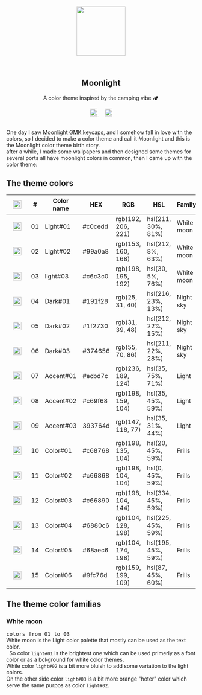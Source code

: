 <br>
<p align="center">
    <img src="https://i.imgur.com/WxkW0lI.png" width = 130rem/>
</p>
<br>
<h2 align="center"> <b>Moonlight</b> </h2>
<p align="center">A color theme inspired by the camping vibe 🏕</p>
<div align="center">
<a href="https://twitter.com/ColorMoonlight">
<img  src="https://i.imgur.com/8ITOrFV.png" width = 20rem />
</a> &nbsp&nbsp&nbsp
<a href="https://moonlight.nicepage.io">
<img  src="https://i.imgur.com/TGt9Aop.png" width = 20rem />
</a>
</div>
<br>
<p >
One day I saw <a href="https://kbdfans.com/products/ic-gmk-moonlight">Moonlight GMK keycaps</a>, and I somehow fall in love with the colors, so I decided to make a color theme and call it Moonlight and this is the Moonlight color theme birth story.<br>
after a while, I made some wallpapers and then designed some themes for several ports all have moonlight colors in common, then I came up with the color theme:
<br>
</p>
<!-- <img  src="https://i.imgur.com/V3XZCDS.png" width = 100% /> -->
<h2>The theme colors</h2>
<div align=center>
<table>
<thead>
<tr class="table100-head" width="100%" >
<th class="column1"><img src="https://i.imgur.com/msQffZ3.png" width="22px"  style="padding: 10px;"></th>
<th class="column1">#</th>
<th class="column1">Color name</th>
<th class="column2">HEX</th>
<th class="column3">RGB</th>
<th class="column4">HSL</th>
<th class="column5">Family</th>
</tr>
</thead>
<tbody>

<tr>
<td class="column1"><img src="https://i.imgur.com/2bF5ug6.png" width="22px"  style="padding: 10px;"></td>
<td class="column1">01</td>
<td class="column1">Light#01</td>
<td class="column2">#c0cedd</td>
<td class="column3">rgb(192, 206, 221)</td>
<td class="column4">hsl(211, 30%, 81%)</td>
<td class="column5">White moon</td>
</tr>
<tr>
<td class="column1"><img src="https://i.imgur.com/z0W2XMH.png" width="22px"  style="padding: 10px;"></td>
<td class="column1">02</td>
<td class="column1">Light#02</td>
<td class="column2">#99a0a8</td>
<td class="column3">rgb(153, 160, 168)</td>
<td class="column4">hsl(212, 8%, 63%)</td>
<td class="column5">White moon</td>
</tr>
<tr>
<td class="column1"><img src="https://i.imgur.com/Twx341h.png" width="22px"  style="padding: 10px;"></td>
<td class="column1">03</td>
<td class="column1">light#03</td>
<td class="column2">#c6c3c0</td>
<td class="column3">rgb(198, 195, 192)</td>
<td class="column4">hsl(30, 5%, 76%)</td>
<td class="column5">White moon</td>
</tr>
<tr>
<td class="column1"><img src="https://i.imgur.com/8ewKu6L.png" width="22px"  style="padding: 10px;"></td>
<td class="column1">04</td>
<td class="column1">Dark#01</td>
<td class="column2">#191f28</td>
<td class="column3">rgb(25, 31, 40)</td>
<td class="column4">hsl(216, 23%, 13%)</td>
<td class="column5">Night sky</td>

</tr>
<tr>
<td class="column1"><img src="https://i.imgur.com/Qm4ACUe.png" width="22px"  style="padding: 10px;"></td>
<td class="column1">05</td>
<td class="column1">Dark#02</td>
<td class="column2">#1f2730</td>
<td class="column3">rgb(31, 39, 48)</td>
<td class="column4">hsl(212, 22%, 15%)</td>
<td class="column5">Night sky</td>
</tr>
<tr>
<td class="column1"><img src="https://i.imgur.com/sDOQZsK.png" width="22px"  style="padding: 10px;"></td>
<td class="column1">06</td>
<td class="column1">Dark#03</td>
<td class="column2">#374656</td>
<td class="column3">rgb(55, 70, 86)</td>
<td class="column4">hsl(211, 22%, 28%)</td>
<td class="column5">Night sky</td>
</tr>
<tr>
<td class="column1"><img src="https://i.imgur.com/31VQs7M.png" width="22px"  style="padding: 10px;"></td>
<td class="column1">07</td>
<td class="column1">Accent#01</td>
<td class="column2">#ecbd7c</td>
<td class="column3">rgb(236, 189, 124)</td>
<td class="column4">hsl(35, 75%, 71%)</td>
<td class="column5">Light</td>

</tr>
<tr>
<td class="column1"><img src="https://i.imgur.com/5829KFR.png" width="22px"  style="padding: 10px;"></td>
<td class="column1">08</td>
<td class="column1">Accent#02</td>
<td class="column2">#c69f68</td>
<td class="column3">rgb(198, 159, 104)</td>
<td class="column4">hsl(35, 45%, 59%)</td>
<td class="column5">Light</td>

</tr>
<tr>
<td class="column1"><img src="https://i.imgur.com/fSAUHeb.png" width="22px"  style="padding: 10px;"></td>
<td class="column1">09</td>
<td class="column1">Accent#03</td>
<td class="column2">393764d</td>
<td class="column3">rgb(147, 118, 77)</td>
<td class="column4">hsl(35, 31%, 44%)</td>
<td class="column5">Light</td>

</tr>
<tr>
<td class="column1"><img src="https://i.imgur.com/ObXYagt.png" width="22px"  style="padding: 10px;"></td>
<td class="column1">10</td>
<td class="column1">Color#01</td>
<td class="column2">#c68768</td>
<td class="column3">rgb(198, 135, 104)</td>
<td class="column4">hsl(20, 45%, 59%)</td>
<td class="column5">Frills</td>

</tr>
<tr>
<td class="column1"><img src="https://i.imgur.com/KOOqqmH.png" width="22px"  style="padding: 10px;"></td>
<td class="column1">11</td>
<td class="column1">Color#02</td>
<td class="column2">#c66868</td>
<td class="column3">rgb(198, 104, 104)</td>
<td class="column4">hsl(0, 45%, 59%)</td>
<td class="column5">Frills</td>

</tr>
<tr>
<td class="column1"><img src="https://i.imgur.com/HbmgcUc.png" width="22px"  style="padding: 10px;"></td>
<td class="column1">12</td>
<td class="column1">Color#03</td>
<td class="column2">#c66890</td>
<td class="column3">rgb(198, 104, 144)</td>
<td class="column4">hsl(334, 45%, 59%)</td>
<td class="column5">Frills</td>

</tr>
<tr>
<td class="column1"><img src="https://i.imgur.com/MHUboCJ.png" width="22px"  style="padding: 10px;"></td>
<td class="column1">13</td>
<td class="column1">Color#04</td>
<td class="column2">#6880c6</td>
<td class="column3">rgb(104, 128, 198)</td>
<td class="column4">hsl(225, 45%, 59%)</td>
<td class="column5">Frills</td>

</tr>
<tr>
<td class="column1"><img src="https://i.imgur.com/yo3Np9o.png" width="22px"  style="padding: 10px;"></td>
<td class="column1">14</td>
<td class="column1">Color#05</td>
<td class="column2">#68aec6</td>
<td class="column3">rgb(104, 174, 198)</td>
<td class="column4">hsl(195, 45%, 59%)</td>
<td class="column5">Frills</td>
</tr>

<tr>
<td class="column1"><img src="https://i.imgur.com/rvqHrxn.png" width="22px"  style="padding: 10px;"></td>
<td class="column1">15</td>
<td class="column1">Color#06</td>
<td class="column2">#9fc76d</td>
<td class="column3">rgb(159, 199, 109)</td>
<td class="column4">hsl(87, 45%, 60%)</td>
<td class="column5">Frills</td>
</tr>
</tbody>
</table>
</div>
<h2>The theme color familias</h2>

<h3>White moon</h3>
<div>
<kbd>colors from 01 to 03</kbd>
</div>
<div>
White moon is the Light color palette that mostly can be used as the text color.<br>
 &nbsp So color <code>light#01</code> is the brightest one which can be used primerly as a font color or as a bckground for white color themes.<br>
While color <code>light#02</code> is a bit more bluish to add some variation to the light colors.<br> 
On the other side color <code>light#03</code> is a bit more orange "hoter" color which serve the same purpos as color <code>light#02</code>.
</div>